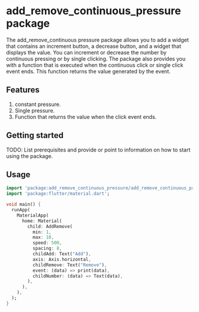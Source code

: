 # add_remove_continuous_pressure package
The add_remove_continuous pressure package allows you to add a widget that contains an increment button, a decrease button, and a widget that displays the value. You can increment or decrease the number by continuous pressing or by single clicking. The package also provides you with a function that is executed when the continuous click or single click event ends. This function returns the value generated by the event.

## Features
1. constant pressure.
2. Single pressure.
3. Function that returns the value when the click event ends.

## Getting started

TODO: List prerequisites and provide or point to information on how to
start using the package.

## Usage

```dart
import 'package:add_remove_continuous_pressure/add_remove_continuous_pressure.dart';
import 'package:flutter/material.dart';

void main() {
  runApp(
    MaterialApp(
      home: Material(
        child: AddRemove(
          min: 1,
          max: 10,
          speed: 500,
          spacing: 8,
          childAdd: Text("Add"),
          axis: Axis.horizontal,
          childRemove: Text("Remove"),
          event: (data) => print(data),
          childNumber: (data) => Text(data),
        ),
      ),
    ),
  );
}
```

